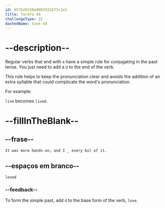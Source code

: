 ```yaml
---
id: 657b20338e0802931673c1e1
title: Tarefa 44
challengeType: 22
dashedName: task-44
---
```


<!-- (Audio) Brian:  It was more hands-on, and I loved every bit of it. . -->

# --description--

Regular verbs that end with `e` have a simple rule for conjugating in the past tense. You just need to add a `d` to the end of the verb.

This rule helps to keep the pronunciation clear and avoids the addition of an extra syllable that could complicate the word's pronunciation.

For example:

`live` becomes `lived`.

# --fillInTheBlank--

## --frase--

`It was more hands-on, and I _ every bit of it.`

## --espaços em branco--

`loved`

### --feedback--

To form the simple past, add `d` to the base form of the verb, `love`.
